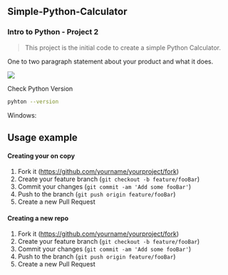 ## Simple-Python-Calculator 
### Intro to Python - Project 2

> This project is the initial code to create a simple Python Calculator.


One to two paragraph statement about your product and what it does.

![](header.png)

Check Python Version
```sh
pyhton --version
```

Windows:

## Usage example



#### Creating your on copy

1. Fork it (<https://github.com/yourname/yourproject/fork>)
2. Create your feature branch (`git checkout -b feature/fooBar`)
3. Commit your changes (`git commit -am 'Add some fooBar'`)
4. Push to the branch (`git push origin feature/fooBar`)
5. Create a new Pull Request


#### Creating a new repo

1. Fork it (<https://github.com/yourname/yourproject/fork>)
2. Create your feature branch (`git checkout -b feature/fooBar`)
3. Commit your changes (`git commit -am 'Add some fooBar'`)
4. Push to the branch (`git push origin feature/fooBar`)
5. Create a new Pull Request

